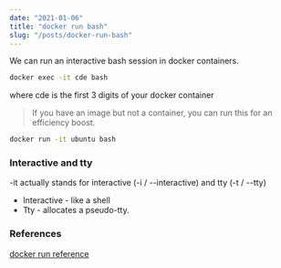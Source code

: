 ```yaml
---
date: "2021-01-06"
title: "docker run bash"
slug: "/posts/docker-run-bash"
---
```


We can run an interactive bash session in docker containers.

```bash
docker exec -it cde bash
```
where cde is the first 3 digits of your docker container

> If you have an image but not a container, you can run this for an efficiency boost.

```bash
docker run -it ubuntu bash
```
### Interactive and tty
-it actually stands for interactive (-i / --interactive) and tty (-t / --tty)

- Interactive - like a shell
- Tty - allocates a pseudo-tty.

### References
[docker run reference](https://docs.docker.com/engine/reference/run/)
